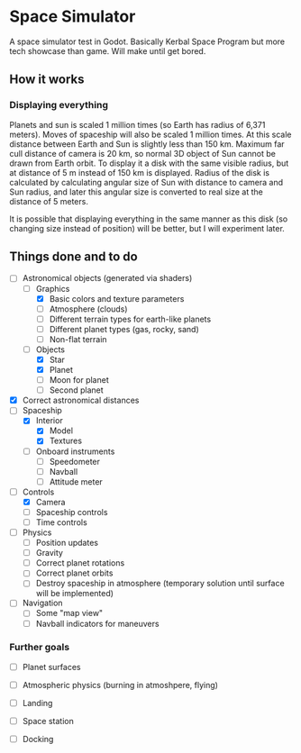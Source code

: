 # Space Simulator
A space simulator test in Godot. Basically Kerbal Space Program but more tech showcase than game. Will make until get bored.

## How it works
### Displaying everything
Planets and sun is scaled 1 million times (so Earth has radius of 6,371 meters). Moves of spaceship will also be scaled 1 million times.
At this scale distance between Earth and Sun is slightly less than 150 km. Maximum far cull distance of camera is 20 km, so normal 3D object of Sun cannot be drawn from Earth orbit. To display it a disk with the same visible radius, but at distance of 5 m instead of 150 km is displayed. Radius of the disk is calculated by calculating angular size of Sun with distance to camera and Sun radius, and later this angular size is converted to real size at the distance of 5 meters.

It is possible that displaying everything in the same manner as this disk (so changing size instead of position) will be better, but I will experiment later.


## Things done and to do
- [ ] Astronomical objects (generated via shaders)
  - [ ] Graphics
    - [x] Basic colors and texture parameters
    - [ ] Atmosphere (clouds)
    - [ ] Different terrain types for earth-like planets
    - [ ] Different planet types (gas, rocky, sand)
    - [ ] Non-flat terrain
  - [ ] Objects
    - [x] Star
    - [x] Planet
    - [ ] Moon for planet
    - [ ] Second planet
- [x] Correct astronomical distances
- [ ] Spaceship
  - [x] Interior
    - [x] Model
    - [x] Textures
  - [ ] Onboard instruments
    - [ ] Speedometer
    - [ ] Navball
    - [ ] Attitude meter
- [ ] Controls
  - [x] Camera
  - [ ] Spaceship controls
  - [ ] Time controls
- [ ] Physics
  - [ ] Position updates
  - [ ] Gravity
  - [ ] Correct planet rotations
  - [ ] Correct planet orbits
  - [ ] Destroy spaceship in atmosphere (temporary solution until surface will be implemented)
- [ ] Navigation
  - [ ] Some "map view"
  - [ ] Navball indicators for maneuvers
### Further goals
- [ ] Planet surfaces
- [ ] Atmospheric physics (burning in atmoshpere, flying)
- [ ] Landing
- [ ] Space station
- [ ] Docking
  
